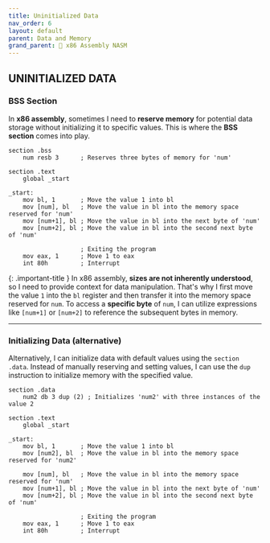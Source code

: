 ```yaml
---
title: Uninitialized Data
nav_order: 6
layout: default
parent: Data and Memory
grand_parent: 🔲 x86 Assembly NASM
---
```


## **UNINITIALIZED DATA**

### **BSS Section**

In **x86 assembly**, sometimes I need to **reserve memory** for potential data storage without initializing it to specific values. This is where the **BSS section** comes into play.

```
section .bss
    num resb 3      ; Reserves three bytes of memory for 'num'

section .text
    global _start

_start:
    mov bl, 1       ; Move the value 1 into bl
    mov [num], bl   ; Move the value in bl into the memory space reserved for 'num'
    mov [num+1], bl ; Move the value in bl into the next byte of 'num'
    mov [num+2], bl ; Move the value in bl into the second next byte of 'num'

                    ; Exiting the program
    mov eax, 1      ; Move 1 to eax
    int 80h         ; Interrupt
```

{: .important-title }
In x86 assembly, **sizes are not inherently understood**, so I need to provide context for data manipulation. That's why I first move the value `1` into the `bl` register and then transfer it into the memory space reserved for `num`. To access a **specific byte** of `num`, I can utilize expressions like `[num+1]` or `[num+2]` to reference the subsequent bytes in memory.

----

### **Initializing Data (alternative)**

Alternatively, I can initialize data with default values using the `section .data`. Instead of manually reserving and setting values, I can use the `dup` instruction to initialize memory with the specified value.

```
section .data
    num2 db 3 dup (2) ; Initializes 'num2' with three instances of the value 2

section .text
    global _start

_start:
    mov bl, 1       ; Move the value 1 into bl
    mov [num2], bl  ; Move the value in bl into the memory space reserved for 'num2'

    mov [num], bl   ; Move the value in bl into the memory space reserved for 'num'
    mov [num+1], bl ; Move the value in bl into the next byte of 'num'
    mov [num+2], bl ; Move the value in bl into the second next byte of 'num'

                    ; Exiting the program
    mov eax, 1      ; Move 1 to eax
    int 80h         ; Interrupt
```